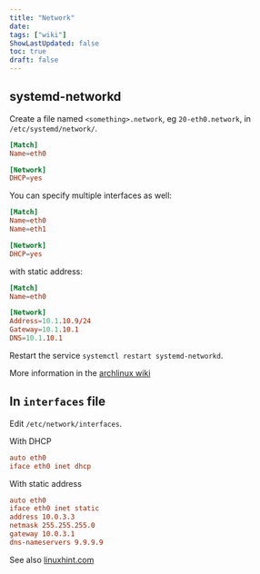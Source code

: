```yaml
---
title: "Network"
date: 
tags: ["wiki"]
ShowLastUpdated: false
toc: true
draft: false
---
```



## systemd-networkd

Create a file named `<something>.network`, eg `20-eth0.network`, in `/etc/systemd/network/`.
```toml
[Match]
Name=eth0

[Network]
DHCP=yes
```

You can specify multiple interfaces as well:
```toml
[Match]
Name=eth0
Name=eth1

[Network]
DHCP=yes
```

with static address:
```toml
[Match]
Name=eth0

[Network]
Address=10.1.10.9/24
Gateway=10.1.10.1
DNS=10.1.10.1
```

Restart the service `systemctl restart systemd-networkd`.

More information in the [archlinux
wiki](https://wiki.archlinux.org/title/Systemd-networkd)

## In `interfaces` file

Edit `/etc/network/interfaces`.

With DHCP
```conf
auto eth0
iface eth0 inet dhcp
```

With static address
```conf
auto eth0
iface eth0 inet static
address 10.0.3.3
netmask 255.255.255.0
gateway 10.0.3.1
dns-nameservers 9.9.9.9
```

See also [linuxhint.com](https://linuxhint.com/debian_etc_network_interfaces/)



